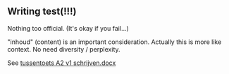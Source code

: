## Writing test(!!!)

Nothing too official.
(It's okay if you fail...)

"inhoud" (content) is an important consideration.
Actually this is more like context.
No need diversity / perplexity.

See [tussentoets A2 v1 schrijven.docx](tussentoets%20A2%20v1%20schrijven.docx)
